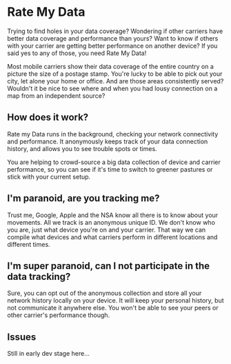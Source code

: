 Rate My Data
=====================

Trying to find holes in your data coverage? Wondering if other carriers have better data coverage and performance than yours? Want to know if others with your carrier are getting better performance on another device? If you said yes to any of those, you need Rate My Data!

Most mobile carriers show their data coverage of the entire country on a picture the size of a postage stamp. You're lucky to be able to pick out your city, let alone your home or office. And are those areas consistently served? Wouldn't it be nice to see where and when you had lousy connection on a map from an independent source?

## How does it work?

Rate my Data runs in the background, checking your network connectivity and performance. It anonymously keeps track of your data connection history, and allows you to see trouble spots or times.

You are helping to crowd-source a big data collection of device and carrier performance, so you can see if it's time to switch to greener pastures or stick with your current setup.

## I'm paranoid, are you tracking me?

Trust me, Google, Apple and the NSA know all there is to know about your movements. All we track is an anonymous unique ID. We don't know who you are, just what device you're on and your carrier. That way we can compile what devices and what carriers perform in different locations and different times.

## I'm super paranoid, can I not participate in the data tracking?

Sure, you can opt out of the anonymous collection and store all your network history locally on your device. It will keep your personal history, but not communicate it anywhere else. You won't be able to see your peers or other carrier's performance though.

## Issues
Still in early dev stage here...
